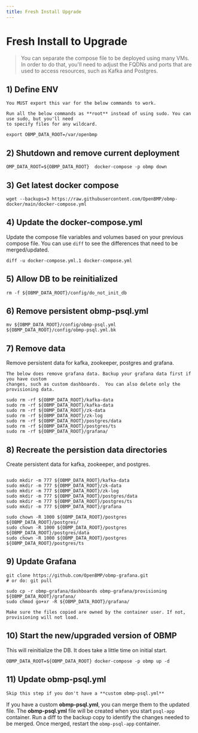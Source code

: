 ```yaml
---
title: Fresh Install Upgrade
---
```


# Fresh Install to Upgrade

> You can separate the compose file to be deployed using many VMs.  In order to do that, you'll need to
adjust the FQDNs and ports that are used to access resources, such as Kafka and Postgres.

## 1) Define ENV

```warning
You MUST export this var for the below commands to work.
```

```tip
Run all the below commands as **root** instead of using sudo. You can use sudo, but you'll need
to specify files for any wildcard. 
```

```
export OBMP_DATA_ROOT=/var/openbmp
```

## 2) Shutdown and remove current deployment 

```
OMP_DATA_ROOT=${OBMP_DATA_ROOT}  docker-compose -p obmp down
```

## 3) Get latest docker compose

```
wget --backups=3 https://raw.githubusercontent.com/OpenBMP/obmp-docker/main/docker-compose.yml
```

## 4) Update the docker-compose.yml
Update the compose file variables and volumes based on your previous compose file.
You can use ```diff``` to see the differences that need to be merged/updated.

```
diff -u docker-compose.yml.1 docker-compose.yml
```

## 5) Allow DB to be reinitialized

```
rm -f ${OBMP_DATA_ROOT}/config/do_not_init_db
```

## 6) Remove persistent **obmp-psql.yml**

```
mv ${OBMP_DATA_ROOT}/config/obmp-psql.yml ${OBMP_DATA_ROOT}/config/obmp-psql.yml.bk
``` 

## 7) Remove data

Remove persistent data for kafka, zookeeper, postgres and grafana.

```warning
The below does remove grafana data. Backup your grafana data first if you have custom
changes, such as custom dashboards.  You can also delete only the provisioning data.
```

```
sudo rm -rf ${OBMP_DATA_ROOT}/kafka-data
sudo rm -rf ${OBMP_DATA_ROOT}/kafka-data
sudo rm -rf ${OBMP_DATA_ROOT}/zk-data
sudo rm -rf ${OBMP_DATA_ROOT}/zk-log
sudo rm -rf ${OBMP_DATA_ROOT}/postgres/data
sudo rm -rf ${OBMP_DATA_ROOT}/postgres/ts
sudo rm -rf ${OBMP_DATA_ROOT}/grafana/

```

## 8) Recreate the persistion data directories

Create persistent data for kafka, zookeeper, and postgres.

```

sudo mkdir -m 777 ${OBMP_DATA_ROOT}/kafka-data
sudo mkdir -m 777 ${OBMP_DATA_ROOT}/zk-data
sudo mkdir -m 777 ${OBMP_DATA_ROOT}/zk-log
sudo mkdir -m 777 ${OBMP_DATA_ROOT}/postgres/data
sudo mkdir -m 777 ${OBMP_DATA_ROOT}/postgres/ts
sudo mkdir -m 777 ${OBMP_DATA_ROOT}/grafana

sudo chown -R 1000 ${OBMP_DATA_ROOT}/postgres ${OBMP_DATA_ROOT}/postgres/
sudo chown -R 1000 ${OBMP_DATA_ROOT}/postgres ${OBMP_DATA_ROOT}/postgres/data
sudo chown -R 1000 ${OBMP_DATA_ROOT}/postgres ${OBMP_DATA_ROOT}/postgres/ts

```


## 9) Update Grafana
```
git clone https://github.com/OpenBMP/obmp-grafana.git
# or do: git pull

sudo cp -r obmp-grafana/dashboards obmp-grafana/provisioning ${OBMP_DATA_ROOT}/grafana/
sudo chmod go+xr -R ${OBMP_DATA_ROOT}/grafana/
```

```danger
Make sure the files copied are owned by the container user. If not, provisioning will not load.
```
   
   
## 10) Start the new/upgraded version of OBMP 
This will reinitialize the DB.  It does take a little time
on initial start.

```
OBMP_DATA_ROOT=${OBMP_DATA_ROOT} docker-compose -p obmp up -d
```  

## 11) Update **obmp-psql.yml**
```note
Skip this step if you don't have a **custom obmp-psql.yml**
```

If you have a custom **obmp-psql.yml**, you can merge them to the updated file. The
**obmp-psql.yml** file will be created when you start ```psql-app``` container.  Run a diff
to the backup copy to identify the changes needed to be merged.  Once merged, restart the ```obmp-psql-app``` container.

